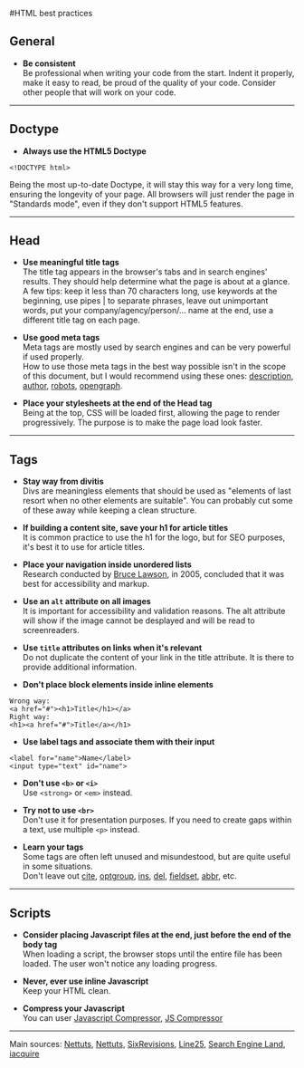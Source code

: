 #HTML best practices

## General

- **Be consistent**  
Be professional when writing your code from the start. Indent it properly, make it easy to read, be proud of the quality of your code. Consider other people that will work on your code.  

***

## Doctype 

- **Always use the HTML5 Doctype**  
```
<!DOCTYPE html>  
```  
Being the most up-to-date Doctype, it will stay this way for a very long time, ensuring the longevity of your page. All browsers will just render the page in "Standards mode", even if they don't support HTML5 features.

***  

## Head

- **Use meaningful title tags**  
The title tag appears in the browser's tabs and in search engines' results. They should help determine what the page is about at a glance.  
A few tips: keep it less than 70 characters long, use keywords at the beginning, use pipes | to separate phrases, leave out unimportant words, put your company/agency/person/... name at the end, use a different title tag on each page.  

- **Use good meta tags**  
Meta tags are mostly used by search engines and can be very powerful if used properly.  
How to use those meta tags in the best way possible isn't in the scope of this document, but I would recommend using these ones: [description](http://econsultancy.com/be/blog/62553-33-examples-of-great-meta-descriptions-for-search), [author](http://www.webmarketingnow.com/tips/meta-tags-meta-author.html), [robots](https://developers.google.com/webmasters/control-crawl-index/docs/robots_meta_tag), [opengraph](http://davidwalsh.name/facebook-meta-tags). 

- **Place your stylesheets at the end of the Head tag**  
Being at the top, CSS will be loaded first, allowing the page to render progressively. The purpose is to make the page load look faster.

***

## Tags

- **Stay way from divitis**  
Divs are meaningless elements that should be used as "elements of last resort when no other elements are suitable". You can probably cut some of these away while keeping a clean structure.

- **If building a content site, save your h1 for article titles**  
It is common practice to use the h1 for the logo, but for SEO purposes, it's best it to use for article titles.  

- **Place your navigation inside unordered lists**  
Research conducted by [Bruce Lawson](http://www.brucelawson.co.uk/2005/navigation-lists/), in 2005, concluded that it was best for accessibility and markup.

- **Use an `alt` attribute on all images**  
It is important for accessibility and validation reasons. The alt attribute will show if the image cannot be desplayed and will be read to screenreaders.   

- **Use `title` attributes on links when it's relevant**  
Do not duplicate the content of your link in the title attribute. It is there to provide additional information. 

- **Don't place block elements inside inline elements**  
```  
Wrong way:  
<a href="#"><h1>Title</h1></a>  
Right way:
<h1><a href="#">Title</a></h1>
```

- **Use label tags and associate them with their input**  
```
<label for="name">Name</label>
<input type="text" id="name">
```

- **Don't use `<b>` or `<i>`**  
Use `<strong>` or `<em>` instead.  

- **Try not to use `<br>`**  
Don't use it for presentation purposes. If you need to create gaps within a text, use multiple `<p>` instead.

- **Learn your tags**  
Some tags are often left unused and misundestood, but are quite useful in some situations.  
Don't leave out [cite](https://developer.mozilla.org/en-US/docs/Web/HTML/Element/cite), [optgroup](https://developer.mozilla.org/en-US/docs/Web/HTML/Element/optgroup), [ins](https://developer.mozilla.org/en-US/docs/Web/HTML/Element/ins), [del](https://developer.mozilla.org/en-US/docs/Web/HTML/Element/del), [fieldset](https://developer.mozilla.org/en-US/docs/Web/HTML/Element/fieldset), [abbr](https://developer.mozilla.org/en-US/docs/Web/HTML/Element/abbr), etc.

***

## Scripts

- **Consider placing Javascript files at the end, just before the end of the body tag**  
When loading a script, the browser stops until the entire file has been loaded. The user won't notice any loading progress.  

- **Never, ever use inline Javascript**  
Keep your HTML clean.  

- **Compress your Javascript**  
You can user [Javascript Compressor](http://javascriptcompressor.com/), [JS Compressor](http://www.xmlforasp.net/JSCompressor.aspx)  

*** 

Main sources: [Nettuts](http://net.tutsplus.com/tutorials/html-css-techniques/30-html-best-practices-for-beginners/), [Nettuts](http://net.tutsplus.com/articles/web-roundups/10-rare-html-tags-you-really-should-know/), [SixRevisions](http://sixrevisions.com/web-standards/20-html-best-practices-you-should-follow/), [Line25](http://line25.com/articles/10-html-tag-crimes-you-really-shouldnt-commit), [Search Engine Land](http://searchengineland.com/writing-html-title-tags-humans-google-bing-59384), [iacquire](http://www.iacquire.com/blog/18-meta-tags-every-webpage-should-have-in-2013/)